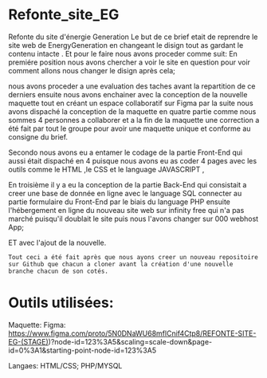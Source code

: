 # Refonte_site_EG
Refonte du site d'énergie Generation
 Le but de ce brief etait de reprendre le site web de EnergyGeneration en changeant le disign tout as gardant le contenu intacte . Et pour le faire nous avons proceder comme suit:
 En premiére position nous avons chercher a voir le site en question pour voir  comment allons nous changer le disign après cela;

 nous avons proceder a une evaluation des taches avant la repartition de ce derniers ensuite nous avons enchainer avec la conception de la nouvelle maquette tout en créant un espace collaboratif sur Figma par la suite nous avons dispaché la conception de la maquette en quatre partie comme nous sommes 4 personnes a collaborer et a la fin de la maquette une correction a été fait par tout le groupe pour avoir une maquette unique et conforme au consigne du brief.

 Secondo nous avons eu a entamer le codage de la partie Front-End  qui aussi était dispaché en 4 puisque nous avons eu as coder 4 pages avec les outils comme le HTML ,le CSS et le language JAVASCRIPT ,

 En troisième il y a eu la conception de la partie Back-End qui consistait a creer une base de donnée en ligne avec le language SQL connecter au partie formulaire du Front-End par le biais du language PHP ensuite l'hébergement en ligne du nouveau site web sur infinity free qui n'a pas marché puisqu'il doublait le site puis nous l'avons changer sur 000 webhost App;
 
 
 ET avec l'ajout de la nouvelle.

    Tout ceci a été fait après que nous ayons creer un nouveau repositoire sur Github que chacun a cloner avant la création d'une nouvelle branche chacun de son cotés.  

# Outils utilisées:

Maquette: Figma: https://www.figma.com/proto/5N0DNaWU68mflCnif4Ctp8/REFONTE-SITE-EG-(STAGE))?node-id=123%3A5&scaling=scale-down&page-id=0%3A1&starting-point-node-id=123%3A5


Langaes: HTML/CSS; PHP/MYSQL